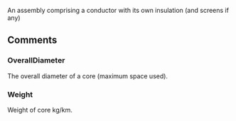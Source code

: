 An assembly comprising a conductor with its own insulation (and screens if any)

<!-- end of short definition -->



## Comments

### OverallDiameter

The overall diameter of a core (maximum space used).

### Weight

Weight of core kg/km.

